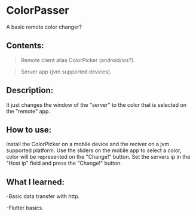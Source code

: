 # ColorPasser
 A basic remote color changer?
  
## Contents:
 >Remote client alias ColorPicker (android/ios?).
 
 >Server app (jvm supported devices).
	
## Description:
 It just changes the window of the "server" to the color that is selected on the "remote" app.
 
## How to use:
 Install the ColorPicker on a mobile device and the reciver on a jvm supported platform. Use the sliders on the mobile app to select a color, color will be represented on the "Change!" button. Set the servers ip in the "Host ip" field and press the "Change!" button.
 	
## What I learned:
 -Basic data transfer with http.
 
 -Flutter basics.
